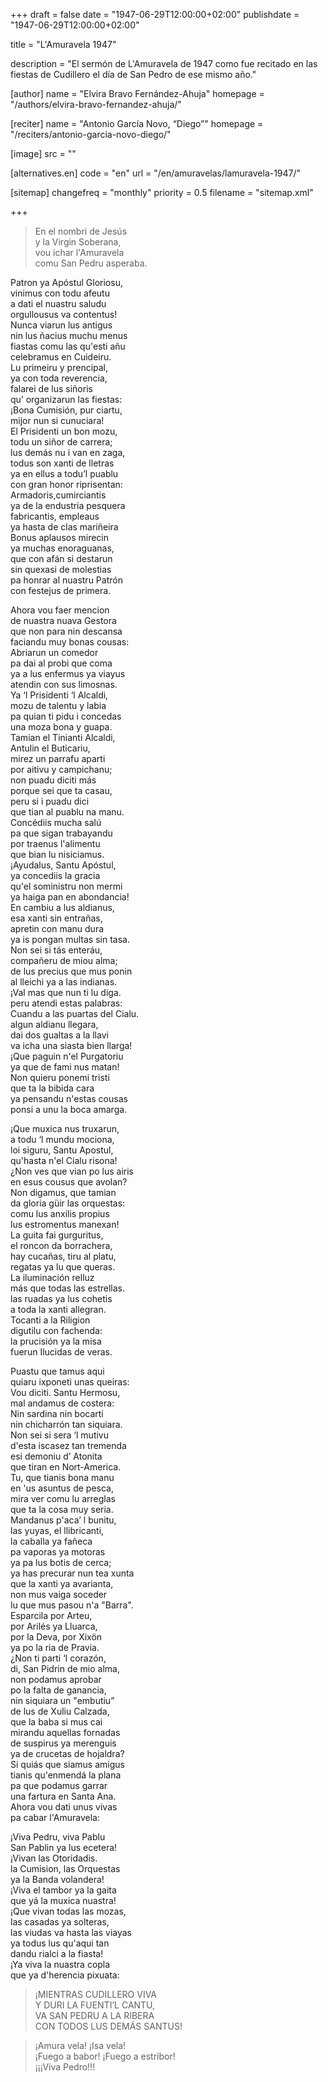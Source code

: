 +++
draft = false
date = "1947-06-29T12:00:00+02:00"
publishdate = "1947-06-29T12:00:00+02:00"

title = "L'Amuravela 1947"

description = "El sermón de L'Amuravela de 1947 como fue recitado en las fiestas de Cudillero el día de San Pedro de ese mismo año."

[author]
    name = "Elvira Bravo Fernández-Ahuja"
    homepage = "/authors/elvira-bravo-fernandez-ahuja/"

[reciter]
    name = "Antonio García Novo, “Diego”"
    homepage = "/reciters/antonio-garcia-novo-diego/"

[image]
    src = ""

[alternatives.en]
    code = "en"
    url = "/en/amuravelas/lamuravela-1947/"

[sitemap]
  changefreq = "monthly"
  priority = 0.5
  filename = "sitemap.xml"

+++

> En el nombri de Jesús\
y la Virgin Soberana,\
vou ichar l'Amuravela\
comu San Pedru asperaba.

Patron ya Apóstul Gloriosu,\
vinimus con todu afeutu\
a dati el nuastru saludu\
orgullousus va contentus!\
Nunca  viarun lus antigus\
nin lus ñacius muchu menus\
fiastas comu las qu'esti añu\
celebramus en Cuideiru.\
Lu primeiru y prencipal,\
ya con toda reverencia,\
falarei de lus siñoris\
qu’ organizarun las fiestas:\
¡Bona Cumisión, pur ciartu,\
mijor nun si cunuciara!\
El Prisidenti un bon mozu,\
todu un siñor de carrera;\
lus demás nu i van en zaga,\
todus son xanti de lletras\
ya en ellus a todu’l puablu\
con gran honor riprisentan:\
Armadoris,cumirciantis\
ya de la endustria pesquera\
fabricantis, empleaus\
ya hasta de clas mariñeira\
Bonus aplausos  mirecin\
ya muchas enoraguanas,\
que con afán si destarun\
sin quexasi de molestias\
pa honrar al nuastru Patrón\
con festejus de primera.

Ahora vou faer mencion\
de nuastra nuava Gestora\
que non para nin descansa\
faciandu muy bonas cousas:\
Abriarun un comedor\
pa dai al probi que coma\
ya a lus enfermus ya viayus\
atendin con sus limosnas.\
Ya ‘l Prisidenti ‘l Alcaldi,\
mozu de talentu y labia\
pa quian ti pidu i concedas\
una moza bona y guapa.\
Tamian el Tinianti Alcaldi,\
Antulin el Buticariu,\
mirez un parrafu aparti\
por aitivu y campichanu;\
non puadu diciti más\
porque sei que ta casau,\
peru si i puadu dici\
que tian al puablu na manu.\
Concédiis mucha salú\
pa que sigan trabayandu\
por traenus l'alimentu\
que bian lu nisiciamus.\
¡Ayudalus, Santu Apóstul,\
ya concediis la gracia\
qu'el soministru non mermi\
ya haiga pan en abondancia!\
En cambiu a lus aldianus,\
esa xanti sin entrañas,\
apretin con manu dura\
ya is pongan multas sin tasa.\
Non sei si tás enteráu,\
compañeru de miou alma;\
de lus precius que mus ponin\
al lleichi ya a las indianas.\
¡Val mas que nun ti lu diga.\
peru atendi estas palabras:\
Cuandu a las puartas del Cialu.\
algun aldianu llegara,\
dai dos gualtas a la llavi\
va icha una siasta bien llarga!\
¡Que paguin n'el Purgatoriu\
ya que de fami nus matan!\
Non quieru ponemi tristi\
que ta la bibida cara\
ya pensandu n'estas cousas\
ponsi a unu la boca amarga.

¡Que muxica nus truxarun,\
a todu ‘l mundu mociona,\
loi siguru, Santu Apostul,\
qu'hasta n'el Cialu risona!\
¿Non ves que vian po lus airis\
en esus cousus que avolan?\
Non digamus, que tamian\
da gloria güir las orquestas:\
comu lus anxilis propius\
lus estromentus manexan!\
La guita fai gurguritus,\
el roncon da borrachera,\
hay cucañas, tiru al platu,\
regatas ya lu que queras.\
La iluminación relluz\
más que todas las estrellas.\
las ruadas ya lus cohetis\
a toda la xanti allegran.\
Tocanti a la Riligion\
digutilu con fachenda:\
la prucisión ya la misa\
fuerun Ilucidas de veras.

Puastu que tamus aqui\
quiaru ixponeti unas queiras:\
Vou diciti. Santu Hermosu,\
mal andamus de costera:\
Nin sardina nin bocarti\
nin chicharrón tan siquiara.\
Non sei si sera ‘l mutivu\
d'esta iscasez tan tremenda\
esi demoniu d’ Atonita \
que tiran en Nort-America.\
Tu, que tianis bona manu\
en 'us asuntus de pesca,\
mira ver comu lu arreglas\
que ta la cosa muy seria.\
Mandanus p'aca’ l bunitu,\
las yuyas, el llibricanti,\
la caballa ya fañeca\
pa vaporas ya motoras\
ya pa lus botis de cerca;\
ya has precurar nun tea xunta\
que la xanti ya avarianta,\
non mus vaiga soceder\
lu que mus pasou n'a "Barra".\
Esparcila por Arteu,\
por Arilés ya Lluarca,\
por la Deva, por Xixön\
ya po la ria de Pravia.\
¿Non ti parti ‘l corazón,\
di, San Pidrin de mio alma,\
non podamus aprobar\
po la falta de ganancia,\
nin siquiara un "embutiu”\
de lus de Xuliu Calzada,\
que la baba si mus cai\
mirandu aquellas fornadas\
de suspirus ya merenguis\
ya de crucetas de hojaldra?\
Si quiás que siamus amigus\
tianis qu'enmendá la plana\
pa que podamus garrar\
una fartura en Santa Ana.\
Ahora vou dati unus vivas\
pa cabar l'Amuravela:

¡Viva Pedru, viva Pablu\
San Pablin ya lus ecetera!\
¡Vivan las Otoridadis.\
la Cumision, las Orquestas\
ya la Banda volandera!\
¡Viva el tambor ya la gaita\
que yá la muxica nuastra!\
¡Que vivan todas las mozas,\
las casadas ya solteras,\
las viudas va hasta las viayas\
ya todus lus qu'aqui tan\
dandu rialci a la fiasta!\
¡Ya viva la nuastra copla\
que ya d'herencia pixuata:

> ¡MIENTRAS CUDILLERO VIVA\
Y DURI LA FUENTI’L CANTU,\
VA SAN PEDRU A LA RIBERA\
CON TODOS LUS DEMÁS SANTUS!

> ¡Amura vela! ¡Isa vela!\
¡Fuego a babor! ¡Fuego a estribor!\
¡¡¡Viva Pedro!!!